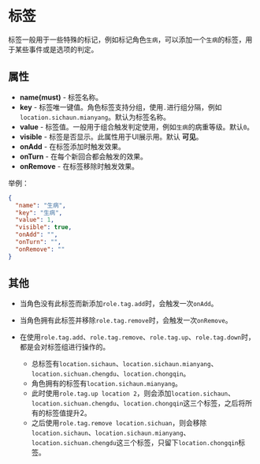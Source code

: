 # 标签

标签一般用于一些特殊的标记，例如标记角色`生病`，可以添加一个`生病`的标签，用于某些事件或是选项的判定。

## 属性

- __name(must)__ - 标签名称。
- __key__ - 标签唯一键值。角色标签支持分组，使用`.`进行组分隔，例如`location.sichaun.mianyang`。默认为标签名称。
- __value__ - 标签值。一般用于组合触发判定使用，例如`生病`的病重等级。默认`0`。
- __visible__ - 标签是否显示。此属性用于UI展示用。默认 __可见__。
- __onAdd__ - 在标签添加时触发效果。
- __onTurn__ - 在每个新回合都会触发的效果。
- __onRemove__ - 在标签移除时触发效果。

举例：

```json
{
  "name": "生病",
  "key": "生病",
  "value": 1,
  "visible": true,
  "onAdd": "",
  "onTurn": "",
  "onRemove": ""
}
```

## 其他

- 当角色没有此标签而新添加`role.tag.add`时，会触发一次`onAdd`。
- 当角色拥有此标签并移除`role.tag.remove`时，会触发一次`onRemove`。
- 在使用`role.tag.add`、`role.tag.remove`、`role.tag.up`、`role.tag.down`时，都是会对标签组进行操作的。

    - 总标签有`location.sichaun`、`location.sichaun.mianyang`、`location.sichuan.chengdu`、`location.chongqin`。
    - 角色拥有的标签有`location.sichaun.mianyang`。
    - 此时使用`role.tag.up location 2`，则会添加`location.sichaun`、`location.sichuan.chengdu`、`location.chongqin`这三个标签，之后将所有的标签值提升2。
    - 之后使用`role.tag.remove location.sichuan`，则会移除`location.sichaun`、`location.sichaun.mianyang`、`location.sichuan.chengdu`这三个标签，只留下`location.chongqin`标签。

